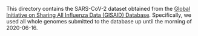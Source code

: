 This directory contains the SARS-CoV-2 dataset obtained from the [Global Initiative on Sharing All Influenza Data (GISAID) Database](https://www.gisaid.org/). Specifically, we used all whole genomes submitted to the database up until the morning of 2020-06-16.
